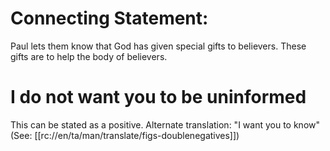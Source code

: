 # Connecting Statement:

Paul lets them know that God has given special gifts to believers. These gifts are to help the body of believers.

# I do not want you to be uninformed

This can be stated as a positive. Alternate translation: "I want you to know" (See: [[rc://en/ta/man/translate/figs-doublenegatives]])

